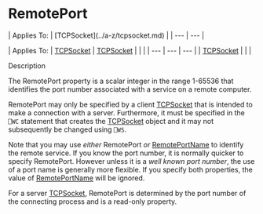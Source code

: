 




<h1 class="heading"><span class="name">RemotePort</span></h1>
| Applies To: | [TCPSocket](../a-z/tcpsocket.md) |
| --- | ---  |

| Applies To: | [TCPSocket](../a-z/tcpsocket.md) | [TCPSocket](../a-z/tcpsocket.md) |  |  |
| --- | --- | ---  |
| [TCPSocket](../a-z/tcpsocket.md) |  |  |


Description


The RemotePort property is a scalar integer in the range 1-65536 that identifies the port number associated with a service on a remote computer.


RemotePort may only be specified by a client [TCPSocket](../a-z/tcpsocket.md) that is intended to make a connection with a server. Furthermore, it must be specified in the `⎕WC` statement that creates the [TCPSocket](../a-z/tcpsocket.md) object and it may not subsequently be changed using `⎕WS`.


Note that you may use *either* RemotePort *or* [RemotePortName](../a-z/remoteportname.md) to identify the remote service. If you know the port number, it is normally quicker to specify RemotePort. However unless it is a *well known port number*, the use of a port name is generally more flexible. If you specify both properties, the value of [RemotePortName](../a-z/remoteportname.md) will be ignored.


For a server [TCPSocket](../a-z/tcpsocket.md), RemotePort is determined by the port number of the connecting process and is a read-only property.



